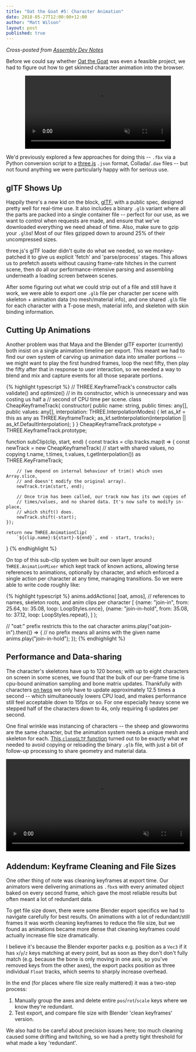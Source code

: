 ```yaml
---
title: "Oat the Goat #5: Character Animation"
date: 2018-05-27T12:00:00+12:00
author: "Matt Wilson"
layout: post
published: true
---
```


*Cross-posted from [Assembly Dev Notes](http://assemblyltd.com/devnotes/)*

Before we could say whether [Oat the Goat](http://oatthegoat.co.nz/) was even a feasible project, we had to figure out how to get skinned character animation into the browser.

<div style="text-align: center; margin: 0 auto;">
<video src="/images/oat/Oat_character_turn.mp4" autoplay loop muted style="max-width: 100%; width: 400px;"></video>
</div>

We'd previously explored a few approaches for doing this -- `.fbx` via a Python conversion script to a [three.js] `.json` format, Collada/`.dae` files -- but not found anything we were particularly happy with for serious use.

## glTF Shows Up

Happily there's a new kid on the block, [glTF](https://www.khronos.org/gltf/), with a public spec, designed pretty well for real-time use. It also includes a binary `.glb` variant where all the parts are packed into a single container file -- perfect for our use, as we want to control when requests are made, and ensure that we've downloaded everything we need ahead of time. Also, make sure to gzip your `.glb`s! Most of our files gzipped down to around 25% of their uncompressed sizes.

three.js's glTF loader didn't quite do what we needed, so we monkey-patched it to give us explicit 'fetch' and 'parse/process' stages. This allows us to prefetch assets without causing frame-rate hitches in the current scene, then do all our performance-intensive parsing and assembling underneath a loading screen between scenes.

After some figuring out what we could strip out of a file and still have it work, we were able to export one `.glb` file per character per scene with skeleton + animation data (no mesh/material info), and one shared `.glb` file for each character with a T-pose mesh, material info, and skeleton with skin binding information.

## Cutting Up Animations

Another problem was that Maya and the Blender glTF exporter (currently) both insist on a single animation timeline per export. This meant we had to find our own system of carving up animation data into smaller portions -- we might want to play the first hundred frames, loop the next fifty, then play the fifty after that in response to user interaction, so we needed a way to blend and mix and capture events for all those separate portions.

{% highlight typescript %}
// THREE.KeyframeTrack's constructor calls validate() and optimize()
// in its constructor, which is unnecessary and was costing us half a
// second of CPU time per scene.
class CheapKeyframeTrack{
    constructor(
        public name: string,
        public times: any[],
        public values: any[],
        interpolation: THREE.InterpolationModes) {
            let as_kf = this as any as THREE.KeyframeTrack;
            as_kf.setInterpolation(interpolation || as_kf.DefaultInterpolation);
    }
}
CheapKeyframeTrack.prototype = THREE.KeyframeTrack.prototype;

function subClip(clip, start, end) {
    const tracks = clip.tracks.map(t => {
        const newTrack = new CheapKeyframeTrack(
            // start with shared values, no copying
            t.name, t.times, t.values,
            t.getInterpolation()) as THREE.KeyFrameTrack;

        // (we depend on internal behaviour of trim() which uses Array.slice,
        // and doesn't modify the original array).
        newTrack.trim(start, end);

        // Once trim has been called, our track now has its own copies of
        // times/values, and no shared data. It's now safe to modify in-place,
        // which shift() does.
        newTrack.shift(-start);
    });

    return new THREE.AnimationClip(
        `${clip.name}:${start}-${end}`, end - start, tracks);
}
{% endhighlight %}

On top of this sub-clip system we built our own layer around `THREE.AnimationMixer` which kept track of known actions, allowing terse references to animations, optionally by character, and which enforced a single action per character at any time, managing transitions. So we were able to write code roughly like:

{% highlight typescript %}
anims.addActions(
    [oat, amos], // references to names, skeleton roots, and anim clips per character
    [
        {name: "join-in", from: 25.64, to: 35.08, loop: LoopStyles.once},
        {name: "join-in-hold", from: 35.08, to: 37.12, loop: LoopStyles.repeat},
    ]
);

// "oat:" prefix restricts this to the oat character
anims.play("oat:join-in").then(() => {
    // no prefix means all anims with the given name
    anims.play("join-in-hold");
});
{% endhighlight %}

## Performance and Data-sharing

The character's skeletons have up to 120 bones; with up to eight characters on screen in some scenes, we found that the bulk of our per-frame time is cpu-bound animation sampling and bone matrix updates. Thankfully with characters [on twos] we only have to update approximately 12.5 times a second -- which simultaneously lowers CPU load, and makes performance still feel acceptable down to 15fps or so. For one especially heavy scene we stepped half of the characters down to 4s, only requiring 6 updates per second.

One final wrinkle was instancing of characters -- the sheep and glowworms are the same character, but the animation system needs a unique mesh and skeleton for each. [This `cloneGLTF` function] turned out to be exactly what we needed to avoid copying or reloading the binary `.glb` file, with just a bit of follow-up processing to share geometry and material data.

<div style="text-align: center; margin: 0 auto;">
<video src="/images/oat/clearing_loop.mp4" autoplay loop muted style="max-width: 100%; width: 100%;"></video>
</div>

## Addendum: Keyframe Cleaning and File Sizes

One other thing of note was cleaning keyframes at export time. Our animators were delivering animations as `.fbx`s with every animated object baked on every second frame, which gave the most reliable results but often meant a lot of redundant data.

To get file size down, there were some Blender export specifics we had to navigate carefully for best results. On animations with a lot of redundant/still frames it was worth cleaning keyframes to reduce the file size, but we found as animations became more dense that cleaning keyframes could actually increase file size dramatically.

I believe it's because the Blender exporter packs e.g. position as a `Vec3` if it has `x`/`y`/`z` keys matching at every point, but as soon as they don't don't fully match (e.g. because the bone is only moving in one axis, so you've removed keys from the other axes), the export packs position as three individual `Float` tracks, which seems to sharply increase overhead.

In the end (for places where file size really mattered) it was a two-step process:

1. Manually group the axes and delete entire `pos`/`rot`/`scale` keys where we know they're redundant.
2. Test export, and compare file size with Blender 'clean keyframes' version.

We also had to be careful about precision issues here; too much cleaning caused some drifting and twitching, so we had a pretty tight threshold for what made a key 'redundant'.

[three.js]: https://threejs.org/
[on twos]: https://en.wikipedia.org/wiki/Inbetweening#Frame_frequency
[This `cloneGLTF` function]: https://gist.github.com/cdata/f2d7a6ccdec071839bc1954c32595e87

